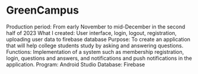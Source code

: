# GreenCampus
Production period: From early November to mid-December in the second half of 2023
What I created: User interface, login, logout, registration, uploading user data to firebase database
Purpose: To create an application that will help college students study by asking and answering questions.
Functions: Implementation of a system such as membership registration, login, questions and answers, and notifications and push notifications in the application.
Program: Android Studio
Database: Firebase
